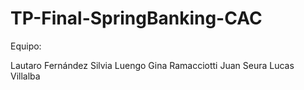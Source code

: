# TP-Final-SpringBanking-CAC

Equipo: 

Lautaro Fernández
Silvia Luengo
Gina Ramacciotti 
Juan Seura
Lucas Villalba 

